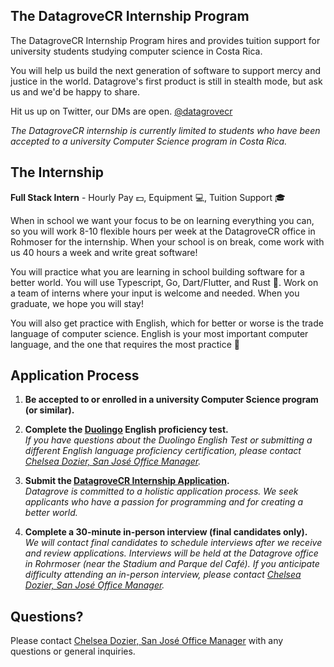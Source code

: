 ## The DatagroveCR Internship Program

The DatagroveCR Internship Program hires and provides tuition support for university students studying computer science in Costa Rica. 

You will help us build the next generation of software to support mercy and justice in the world. Datagrove's first product is still in stealth mode, but ask us and we'd be happy to share.

Hit us up on Twitter, our DMs are open.
[@datagrovecr](https://twitter.com/datagrovecr)

_The DatagroveCR internship is currently limited to students who have been accepted to a university Computer Science program in Costa Rica._

## The Internship

**Full Stack Intern** - Hourly Pay :dollar:, Equipment :computer:, Tuition Support :mortar_board:

When in school we want your focus to be on learning everything you can, so you will work 8-10 flexible hours per week at the DatagroveCR office in Rohmoser for the internship. When your school is on break, come work with us 40 hours a week and write great software!

You will practice what you are learning in school building software for a better world. You will use Typescript, Go, Dart/Flutter, and Rust :crab:. Work on a team of interns where your input is welcome and needed. When you graduate, we hope you will stay!

You will also get practice with English, which for better or worse is the trade language of computer science. English is your most important computer language, and the one that requires the most practice :100:

## Application Process

1. <strong>Be accepted to or enrolled in a university Computer Science program (or similar).</strong>
    <br />

2. <strong>Complete the [Duolingo](https://englishtest.duolingo.com/) English proficiency test.</strong>
    <br />
    _If you have questions about the Duolingo English Test or submitting a different English language proficiency certification, please contact [Chelsea Dozier, San José Office Manager](mailto:chelsea@glocalade.org)._
    <br />

3. <strong>Submit the [DatagroveCR Internship Application](https://forms.gle/U53hosi7DdjfgsJF7).</strong>
    <br />
    _Datagrove is committed to a holistic application process. We seek applicants who have a passion for programming and for creating a better world._
    <br />

4. <strong>Complete a 30-minute in-person interview (final candidates only).</strong>
    <br />
    _We will contact final candidates to schedule interviews after we receive and review applications. Interviews will be held at the Datagrove office in Rohrmoser (near the Stadium and Parque del Café). If you anticipate difficulty attending an in-person interview, please contact [Chelsea Dozier, San José Office Manager](mailto:chelsea@glocalade.org)._

## Questions?
Please contact [Chelsea Dozier, San José Office Manager](mailto:chelsea@glocalade.org) with any questions or general inquiries.